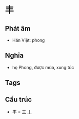 # 丰

## Phát âm
* Hán Việt: phong

## Nghĩa
* họ Phong, được mùa, xung túc

## Tags


## Cấu trúc
* 丰 = [三](三.md) [丨](丨.md)

<script>window.HANZI_FIELD='丰';</script>